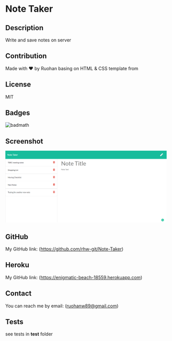 # Note Taker

## Description

Write and save notes on server

## Contribution

Made with ❤️ by Ruohan basing on HTML & CSS template from

## License

MIT

## Badges

![badmath](https://img.shields.io/conda/l/conda-forge/setuptools?color=Blue&label=License&logo=MIT&logoColor=blue&style=plastic)

## Screenshot

![](public/assets/img/note-taker_screenshot.png)

## GitHub

My GitHub link: (https://github.com/rhw-git/Note-Taker)

## Heroku

My GitHub link: (https://enigmatic-beach-18559.herokuapp.com)

## Contact

You can reach me by email: (ruohanw89@gmail.com)

## Tests

see tests in **test** folder
